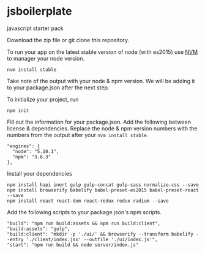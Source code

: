 # jsboilerplate
javascript starter pack

Download the zip file or git clone this repository.

To run your app on the latest stable version of node (with es2015) use [NVM](https://github.com/creationix/nvm) to manager your node version.
```
nvm install stable
```
Take note of the output with your node & npm version. We will be adding it to your package.json after the next step.


To initialize your project, run
```
npm init
```
Fill out the information for your package.json.
Add the following between license & dependencies. Replace the node & npm version numbers with the numbers from the output after your `nvm install stable`.
```
"engines": {
  "node": "5.10.1",
  "npm": "3.8.3"
},
```

Install your dependencies
```
npm install hapi inert gulp gulp-concat gulp-sass normalize.css --save
npm install browserify babelify babel-preset-es2015 babel-preset-react --save
npm install react react-dom react-redux redux radium --save

```

Add the following scripts to your package.json's npm scripts.
```
"build": "npm run build:assets && npm run build:client",
"build:assets": "gulp",
"build:client": "mkdir -p './ui/' && browserify --transform babelify --entry './client/index.jsx' --outfile './ui/index.js'",
"start": "npm run build && node server/index.js"
```
